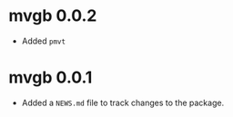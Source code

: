 # mvgb 0.0.2

* Added `pmvt`

# mvgb 0.0.1

* Added a `NEWS.md` file to track changes to the package.
